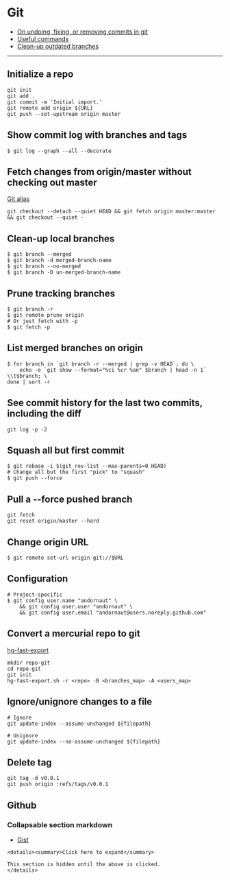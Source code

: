 # Git

* [On undoing, fixing, or removing commits in git](https://sethrobertson.github.io/GitFixUm/fixup.html)
* [Useful commands](http://orga.cat/posts/most-useful-git-commands)
* [Clean-up outdated branches](http://railsware.com/blog/2014/08/11/git-housekeeping-tutorial-clean-up-outdated-branches-in-local-and-remote-repositories/)

---

## Initialize a repo

```
git init
git add .
git commit -m 'Initial import.'
git remote add origin ${URL}
git push --set-upstream origin master
```

## Show commit log with branches and tags

```
$ git log --graph --all --decorate
```

## Fetch changes from origin/master without checking out master

[Git alias](https://github.com/andornaut/dotfiles/blob/dd397e2966df7ba97b7b2043020bdd958d32f0a3/%24HOME/.config/git/config#L15)

```
git checkout --detach --quiet HEAD && git fetch origin master:master && git checkout --quiet -
```

## Clean-up local branches
```
$ git branch --merged
$ git branch -d merged-branch-name
$ git branch --no-merged
$ git branch -D un-merged-branch-name
```

## Prune tracking branches
```
$ git branch -r
$ git remote prune origin
# Or just fetch with -p
$ git fetch -p
```

## List merged branches on origin
```
$ for branch in `git branch -r --merged | grep -v HEAD`; do \
	echo -e `git show --format="%ci %cr %an" $branch | head -n 1` \\t$branch; \
done | sort -r
```

## See commit history for the last two commits, including the diff
```
git log -p -2
```

## Squash all but first commit
```
$ git rebase -i $(git rev-list --max-parents=0 HEAD)
# Change all but the first "pick" to "squash"
$ git push --force
```

## Pull a --force pushed branch
```
git fetch
git reset origin/master --hard
```

## Change origin URL
```
$ git remote set-url origin git://$URL
```

## Configuration
```
# Project-specific
$ git config user.name "andornaut" \
    && git config user.user "andornaut" \
    && git config user.email "andornaut@users.noreply.github.com"
```

## Convert a mercurial repo to git

[hg-fast-export](https://github.com/frej/fast-export)

```
mkdir repo-git
cd repo-git
git init
hg-fast-export.sh -r <repo> -B <branches_map> -A <users_map>
```

## Ignore/unignore changes to a file

```
# Ignore
git update-index --assume-unchanged ${filepath}

# Unignore
git update-index --no-assume-unchanged ${filepath}
```

## Delete tag

```
git tag -d v0.0.1
git push origin :refs/tags/v0.0.1
```

## Github

### Collapsable section markdown

* [Gist](https://gist.github.com/joyrexus/16041f2426450e73f5df9391f7f7ae5f)

```
<details><summary>Click here to expand</summary>

This section is hidden until the above is clicked.
</details>
```
